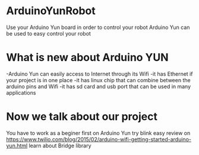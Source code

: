 # ArduinoYunRobot
Use your Arduino Yun board in order to control your robot 
Arduino Yun can be used to easy control your robot 
# What is new about Arduino YUN 
-Arduino Yun can easily access to Internet through its Wifi 
-it has Ethernet if your project is in one place
-it has linux chip that can combine between the arduino pins and Wifi
-it has sd card and usb port that can be used in many applications 
# Now we talk about our project 
You have to work as a beginer first on Arduino Yun 
try blink easy review on https://www.twilio.com/blog/2015/02/arduino-wifi-getting-started-arduino-yun.html
learn about Bridge library 
